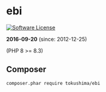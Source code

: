 ebi
====

[![Software License](https://img.shields.io/badge/license-MIT-brightgreen.svg?style=flat-square)](LICENSE.txt)


__2016-09-20__ (since: 2012-12-25)

(PHP 8 >= 8.3)


## Composer 

```
composer.phar require tokushima/ebi
```


